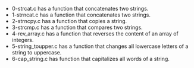 - 0-strcat.c has a function that concatenates two strings.
- 1-strncat.c has a function that concatenates two strings.
- 2-strncpy.c has a function that copies a string.
- 3-strcmp.c has a function that compares two strings.
- 4-rev_array.c has a function that reverses the content of an array of integers.
- 5-string_toupper.c has a function that changes all lowercase letters of a string to uppercase.
- 6-cap_string.c has function that capitalizes all words of a string.

